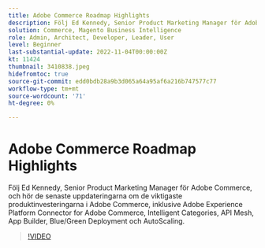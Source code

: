 ```yaml
---
title: Adobe Commerce Roadmap Highlights
description: Följ Ed Kennedy, Senior Product Marketing Manager för Adobe Commerce, för att få de senaste uppdateringarna om Adobe Commerce främsta produktinvesteringar
solution: Commerce, Magento Business Intelligence
role: Admin, Architect, Developer, Leader, User
level: Beginner
last-substantial-update: 2022-11-04T00:00:00Z
kt: 11424
thumbnail: 3410838.jpeg
hidefromtoc: true
source-git-commit: edd0bdb28a9b3d065a64a95af6a216b747577c77
workflow-type: tm+mt
source-wordcount: '71'
ht-degree: 0%

---
```


# Adobe Commerce Roadmap Highlights

Följ Ed Kennedy, Senior Product Marketing Manager för Adobe Commerce, och hör de senaste uppdateringarna om de viktigaste produktinvesteringarna i Adobe Commerce, inklusive Adobe Experience Platform Connector for Adobe Commerce, Intelligent Categories, API Mesh, App Builder, Blue/Green Deployment och AutoScaling.

>[!VIDEO](https://video.tv.adobe.com/v/3410838/?quality=12&learn=on)

